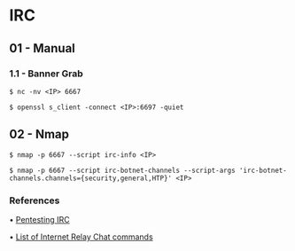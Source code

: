 # IRC

## 01 - Manual

### 1.1 - Banner Grab

`$ nc -nv <IP> 6667`

`$ openssl s_client -connect <IP>:6697 -quiet`

## 02 - Nmap

`$ nmap -p 6667 --script irc-info <IP>`

`$ nmap -p 6667 --script irc-botnet-channels --script-args 'irc-botnet-channels.channels={security,general,HTP}' <IP>`

### References

• [Pentesting IRC](https://book.hacktricks.xyz/pentesting/pentesting-irc)

• [List of Internet Relay Chat commands](https://en.wikipedia.org/wiki/List_of_Internet_Relay_Chat_commands)